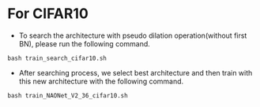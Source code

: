 # For CIFAR10

* To search the architecture with pseudo dilation operation(without first BN), please run the following command.
```
bash train_search_cifar10.sh
```

* After searching process, we select best architecture and then train with this new architecture with the following command.
```
bash train_NAONet_V2_36_cifar10.sh
```

